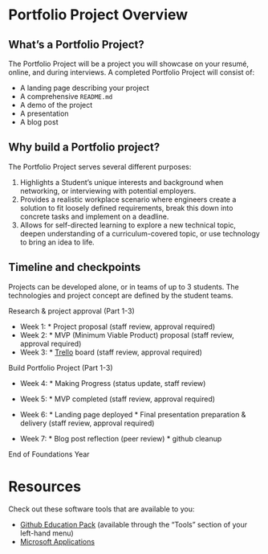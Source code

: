 # Portfolio Project Overview

## What’s a Portfolio Project?

The Portfolio Project will be a project you will showcase on your resumé, online, and during interviews. A completed Portfolio Project will consist of:

-   A landing page describing your project
-   A comprehensive `README.md`
-   A demo of the project
-   A presentation
-   A blog post

## Why build a Portfolio project?

The Portfolio Project serves several different purposes:

1.  Highlights a Student’s unique interests and background when networking, or interviewing with potential employers.
2.  Provides a realistic workplace scenario where engineers create a solution to fit loosely defined requirements, break this down into concrete tasks and implement on a deadline.
3.  Allows for self-directed learning to explore a new technical topic, deepen understanding of a curriculum-covered topic, or use technology to bring an idea to life.

## Timeline and checkpoints

Projects can be developed alone, or in teams of up to 3 students. The technologies and project concept are defined by the student teams.

Research & project approval (Part 1-3)

-   Week 1: \* Project proposal (staff review, approval required)
-   Week 2: \* MVP (Minimum Viable Product) proposal (staff review, approval required)
-   Week 3: \* [Trello](https://intranet.alxswe.com/rltoken/YRihuji-_HjmFW6iBvBcJg "Trello") board (staff review, approval required)

Build Portfolio Project (Part 1-3)

-   Week 4: \* Making Progress (status update, staff review)
-   Week 5: \* MVP completed (staff review, approval required)
-   Week 6: \* Landing page deployed \* Final presentation preparation & delivery (staff review, approval required)
    
-   Week 7: \* Blog post reflection (peer review) \* github cleanup
    

End of Foundations Year

# Resources

Check out these software tools that are available to you:

-   [Github Education Pack](https://intranet.alxswe.com/rltoken/5m0ospFnUL48qFBIbSeWNQ "Github Education Pack") (available through the “Tools” section of your left-hand menu)
-   [Microsoft Applications](https://intranet.alxswe.com/rltoken/cyIBxRt_5Jo2FbaLDBQAIA "Microsoft Applications")